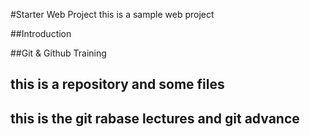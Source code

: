 #Starter Web Project
 this is a sample web project 

##Introduction

##Git & Github Training

## this is a repository and some files

## this is the git rabase lectures and git advance
